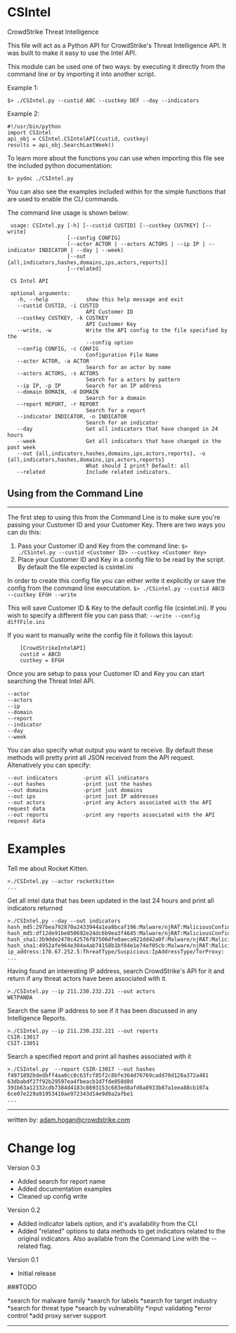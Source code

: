 # CSIntel
CrowdStrike Threat Intelligence 

This file will act as a Python API for CrowdStrike's Threat Intelligence API. It was built to make it
easy to use the Intel API. 

This module can be used one of two ways: by executing it directly from the command line or by importing 
it into another script. 

Example 1: 
    
    $> ./CSIntel.py --custid ABC --custkey DEF --day --indicators

Example 2:

    #!/usr/bin/python
    import CSIntel
    api_obj = CSIntel.CSIntelAPI(custid, custkey)
    results = api_obj.SearchLastWeek()

To learn more about the functions you can use when importing this file see the included python documentation:


    $> pydoc ./CSIntel.py

You can also see the examples included within for the simple functions that are used to enable
the CLI commands.

The command line usage is shown below:

     usage: CSIntel.py [-h] [--custid CUSTID] [--custkey CUSTKEY] [--write]
                       [--config CONFIG]
                       (--actor ACTOR | --actors ACTORS | --ip IP | --indicator INDICATOR | --day | --week)
                       [--out {all,indicators,hashes,domains,ips,actors,reports}]
                       [--related]
     
     CS Intel API
     
     optional arguments:
       -h, --help            show this help message and exit
       --custid CUSTID, -i CUSTID
                             API Customer ID
       --custkey CUSTKEY, -k CUSTKEY
                             API Customer Key
       --write, -w           Write the API config to the file specified by the
                             --config option
       --config CONFIG, -c CONFIG
                             Configuration File Name
       --actor ACTOR, -a ACTOR
                             Search for an actor by name
       --actors ACTORS, -s ACTORS
                             Search for a actors by pattern
       --ip IP, -p IP        Search for an IP address
       --domain DOMAIN, -d DOMAIN
                             Search for a domain
       --report REPORT, -r REPORT
                             Search for a report
       --indicator INDICATOR, -n INDICATOR
                             Search for an indicator
       --day                 Get all indicators that have changed in 24 hours
       --week                Get all indicators that have changed in the past week
       --out {all,indicators,hashes,domains,ips,actors,reports}, -o {all,indicators,hashes,domains,ips,actors,reports}
                             What should I print? Default: all
       --related             Include related indicators.

## Using from the Command Line
-------

The first step to using this from the Command Line is to make sure you're passing your Customer ID
and your Customer Key. There are two ways you can do this:

1. Pass your Customer ID and Key from the command line:
        `$> ./CSintel.py --custid <Customer ID> --custkey <Customer Key>`
2. Place your Customer ID and Key in a config file to be read by the script. By default the file
    expected is csintel.ini

In order to create this config file you can either write it explicitly or save the config from the
    command line executation. 
        `$> ./CSintel.py --custid ABCD --custkey EFGH --write`

This will save Customer ID & Key to the default config file (csintel.ini). If you wish to specify
    a different file you can pass that: `--write --config diffFile.ini`

If you want to manually write the config file it follows this layout:

        [CrowdStrikeIntelAPI]
        custid = ABCD
        custkey = EFGH

Once you are setup to pass your Customer ID and Key you can start searching the Threat Intel API. 

    --actor
    --actors
    --ip
    --domain
    --report
    --indicator
    --day
    --week

You can also specify what output you want to receive. By default these methods will pretty print all
JSON received from the API request. Altenatively you can specify:

    --out indicators        -print all indicators
    --out hashes            -print just the hashes
    --out domains           -print just domains
    --out ips               -print just IP addresses
    --out actors            -print any Actors associated with the API request data
    --out reports           -print any reports associated with the API request data



Examples
==========

Tell me about Rocket Kitten.

    >./CSIntel.py --actor rocketkitten
    ...

Get all intel data that has been updated in the last 24 hours and print all indicators returned
    
    >./CSIntel.py --day --out indicators
    hash_md5:297bea792870a2433944a1ea8bcaf196:Malware/njRAT:MaliciousConfidence/High:
    hash_md5:df12de91be850692e24dc6b9ea3f4645:Malware/njRAT:MaliciousConfidence/High:
    hash_sha1:3b9dde2478c42576f87506dfe0aeca921dd42a0f:Malware/njRAT:MaliciousConfidence/High:
    hash_sha1:4952afe964e304a4ab74158b1bf84e1e74ef05cb:Malware/njRAT:MaliciousConfidence/High:
    ip_address:178.67.252.5:ThreatType/Suspicious:IpAddressType/TorProxy:
    ...

Having found an interesting IP address, search CrowdStrike's API for it and return if any threat
actors have been associated with it.

    >./CSIntel.py --ip 211.230.232.221 --out actors
    WETPANDA

Search the same IP address to see if it has been discussed in any Intelligence Reports.

    >./CSIntel.py --ip 211.230.232.221 --out reports
    CSIR-13017
    CSIT-13051

Search a specified report and print all hashes associated with it

    >./CSIntel.py  --report CSIR-13017 --out hashes
    f4971892bdedbff4aa0cc8c63fcf85f2c8bfe364d76769cadd70d128a372a481
    63dbabdf27f92b29597ea4fbeacb1d7fde058d8d
    391b63a12332cdb7384d4183c8693153c683ed8afd6a8933b87a1eea88cb107a
    6ce07e229a91953410ae972343d14e9d9a2afbe1
    ...

-------------------------------------------------------------------------------------------------------
written by: adam.hogan@crowdstrike.com

Change log
=========

Version 0.3
* Added search for report name
* Added documentation examples
* Cleaned up config write

Version 0.2
* Added indicator labels option, and it's availability from the CLI
* Added "related" options to data methods to get indicators related to the original indicators.
Also available from the Command Line with the --related flag.

Version 0.1
* Initial release


###TODO

*search for malware family
*search for labels
*search for target industry
*search for threat type
*search by vulnerability
*input validating
*error control
*add proxy server support

-------------------------------------------------------------------------------------------------------
